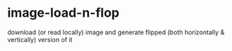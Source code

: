 # image-load-n-flop
download (or read locally) image and generate flipped (both horizontally &amp; vertically) version of it
